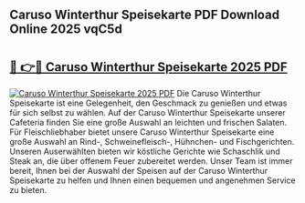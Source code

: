 ## Caruso Winterthur Speisekarte PDF Download Online 2025 vqC5d

# <h2><a href="http://gc5lfz.nevu.top/?p=Caruso+Winterthur+Speisekarte">🔗 👉🔴 Caruso Winterthur Speisekarte 2025 PDF</a></h2>

[![Caruso Winterthur Speisekarte 2025 PDF](https://i.imgur.com/dBaPXMq.png)](http://gc5lfz.nevu.top/?p=Caruso+Winterthur+Speisekarte)
Die Caruso Winterthur Speisekarte ist eine Gelegenheit, den Geschmack zu genießen und etwas für sich selbst zu wählen. Auf der Caruso Winterthur Speisekarte unserer Cafeteria finden Sie eine große Auswahl an leichten und frischen Salaten. Für Fleischliebhaber bietet unsere Caruso Winterthur Speisekarte eine große Auswahl an Rind-, Schweinefleisch-, Hühnchen- und Fischgerichten. Unseren Auserwählten bieten wir köstliche Gerichte wie Schaschlik und Steak an, die über offenem Feuer zubereitet werden. Unser Team ist immer bereit, Ihnen bei der Auswahl der Speisen auf der Caruso Winterthur Speisekarte zu helfen und Ihnen einen bequemen und angenehmen Service zu bieten.
